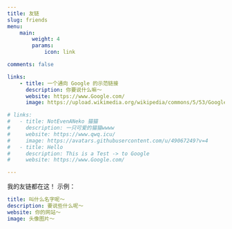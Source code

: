 ```yaml
---
title: 友链
slug: friends
menu:
    main: 
        weight: 4
        params:
            icon: link

comments: false

links:
    - title: 一个通向 Google 的示范链接
      description: 你要说什么嘛～
      website: https://www.Google.com/
      image: https://upload.wikimedia.org/wikipedia/commons/5/53/Google_%22G%22_Logo.svg

# links:
#   - title: NotEvenANeko 猫猫
#     description: 一只可爱的猫猫wwww
#     website: https://www.qwq.icu/
#     image: https://avatars.githubusercontent.com/u/49067249?v=4
#   - title: Hello
#     description: This is a Test -> to Google
#     website: https://www.Google.com/

---
```

我的友链都在这！
示例：

```yaml
title: 叫什么名字呢～ 
description: 要说些什么呢～
website: 你的网站～
image: 头像图片～

```
<!-- 
To use this feature, add `links` section to frontmatter.

This page's frontmatter:

```yaml
links:
  - title: GitHub
    description: GitHub is the world's largest software development platform.
    website: https://github.com
    image: https://github.githubassets.com/images/modules/logos_page/GitHub-Mark.png
  - title: TypeScript
    description: TypeScript is a typed superset of JavaScript that compiles to plain JavaScript.
    website: https://www.typescriptlang.org
    image: ts-logo-128.jpg
``` 

`image` field accepts both local and external images.
-->